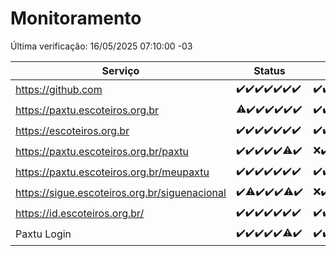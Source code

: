# Monitoramento

Última verificação: 16/05/2025 07:10:00 -03

|Serviço|Status|Últimas 24h|
|---|---|---|
|https://github.com|<span title="2025-05-09: OK=23">✔️</span><span title="2025-05-10: OK=23">✔️</span><span title="2025-05-11: OK=23">✔️</span><span title="2025-05-12: OK=23">✔️</span><span title="2025-05-13: OK=23">✔️</span><span title="2025-05-14: OK=23">✔️</span><span title="2025-05-15: OK=9">✔️</span>|<span title="15/05/2025 07:10:00 -03 : 200">✔️</span><span title="15/05/2025 08:08:00 -03 : 200">✔️</span><span title="15/05/2025 09:18:00 -03 : 200">✔️</span><span title="15/05/2025 10:21:00 -03 : 200">✔️</span><span title="15/05/2025 11:10:00 -03 : 200">✔️</span><span title="15/05/2025 12:09:00 -03 : 200">✔️</span><span title="15/05/2025 13:11:00 -03 : 200">✔️</span><span title="15/05/2025 14:08:00 -03 : 200">✔️</span><span title="15/05/2025 15:13:00 -03 : 200">✔️</span><span title="15/05/2025 16:07:00 -03 : 200">✔️</span><span title="15/05/2025 17:10:00 -03 : 200">✔️</span><span title="15/05/2025 18:08:00 -03 : 200">✔️</span><span title="15/05/2025 19:08:00 -03 : 200">✔️</span><span title="15/05/2025 20:09:00 -03 : 200">✔️</span><span title="15/05/2025 21:48:00 -03 : 200">✔️</span><span title="15/05/2025 23:28:00 -03 : 200">✔️</span><span title="16/05/2025 00:36:00 -03 : 200">✔️</span><span title="16/05/2025 01:14:00 -03 : 200">✔️</span><span title="16/05/2025 02:10:00 -03 : 200">✔️</span><span title="16/05/2025 03:14:00 -03 : 200">✔️</span><span title="16/05/2025 04:09:00 -03 : 200">✔️</span><span title="16/05/2025 05:13:00 -03 : 200">✔️</span><span title="16/05/2025 06:10:00 -03 : 200">✔️</span><span title="16/05/2025 07:10:00 -03 : 200">✔️</span>|
|https://paxtu.escoteiros.org.br|<span title="2025-05-09: OK=22, Falhas=1">⚠️</span><span title="2025-05-10: OK=23">✔️</span><span title="2025-05-11: OK=23">✔️</span><span title="2025-05-12: OK=23">✔️</span><span title="2025-05-13: OK=23">✔️</span><span title="2025-05-14: OK=23">✔️</span><span title="2025-05-15: OK=9">✔️</span>|<span title="15/05/2025 07:10:00 -03 : 200">✔️</span><span title="15/05/2025 08:08:00 -03 : 200">✔️</span><span title="15/05/2025 09:18:00 -03 : 200">✔️</span><span title="15/05/2025 10:21:00 -03 : 200">✔️</span><span title="15/05/2025 11:10:00 -03 : 200">✔️</span><span title="15/05/2025 12:09:00 -03 : 0">❌</span><span title="15/05/2025 13:11:00 -03 : 200">✔️</span><span title="15/05/2025 14:08:00 -03 : 200">✔️</span><span title="15/05/2025 15:13:00 -03 : 200">✔️</span><span title="15/05/2025 16:07:00 -03 : 200">✔️</span><span title="15/05/2025 17:10:00 -03 : 200">✔️</span><span title="15/05/2025 18:08:00 -03 : 200">✔️</span><span title="15/05/2025 19:08:00 -03 : 200">✔️</span><span title="15/05/2025 20:09:00 -03 : 200">✔️</span><span title="15/05/2025 21:48:00 -03 : 200">✔️</span><span title="15/05/2025 23:28:00 -03 : 200">✔️</span><span title="16/05/2025 00:36:00 -03 : 200">✔️</span><span title="16/05/2025 01:14:00 -03 : 200">✔️</span><span title="16/05/2025 02:10:00 -03 : 200">✔️</span><span title="16/05/2025 03:14:00 -03 : 200">✔️</span><span title="16/05/2025 04:09:00 -03 : 200">✔️</span><span title="16/05/2025 05:13:00 -03 : 200">✔️</span><span title="16/05/2025 06:10:00 -03 : 200">✔️</span><span title="16/05/2025 07:10:00 -03 : 200">✔️</span>|
|https://escoteiros.org.br|<span title="2025-05-09: OK=23">✔️</span><span title="2025-05-10: OK=23">✔️</span><span title="2025-05-11: OK=23">✔️</span><span title="2025-05-12: OK=23">✔️</span><span title="2025-05-13: OK=23">✔️</span><span title="2025-05-14: OK=23">✔️</span><span title="2025-05-15: OK=9">✔️</span>|<span title="15/05/2025 07:10:00 -03 : 200">✔️</span><span title="15/05/2025 08:08:00 -03 : 200">✔️</span><span title="15/05/2025 09:18:00 -03 : 200">✔️</span><span title="15/05/2025 10:21:00 -03 : 200">✔️</span><span title="15/05/2025 11:10:00 -03 : 200">✔️</span><span title="15/05/2025 12:10:00 -03 : 200">✔️</span><span title="15/05/2025 13:11:00 -03 : 200">✔️</span><span title="15/05/2025 14:08:00 -03 : 200">✔️</span><span title="15/05/2025 15:13:00 -03 : 200">✔️</span><span title="15/05/2025 16:07:00 -03 : 200">✔️</span><span title="15/05/2025 17:10:00 -03 : 200">✔️</span><span title="15/05/2025 18:08:00 -03 : 200">✔️</span><span title="15/05/2025 19:08:00 -03 : 200">✔️</span><span title="15/05/2025 20:09:00 -03 : 200">✔️</span><span title="15/05/2025 21:48:00 -03 : 200">✔️</span><span title="15/05/2025 23:28:00 -03 : 200">✔️</span><span title="16/05/2025 00:36:00 -03 : 200">✔️</span><span title="16/05/2025 01:14:00 -03 : 200">✔️</span><span title="16/05/2025 02:10:00 -03 : 200">✔️</span><span title="16/05/2025 03:14:00 -03 : 200">✔️</span><span title="16/05/2025 04:09:00 -03 : 200">✔️</span><span title="16/05/2025 05:13:00 -03 : 200">✔️</span><span title="16/05/2025 06:10:00 -03 : 200">✔️</span><span title="16/05/2025 07:10:00 -03 : 200">✔️</span>|
|https://paxtu.escoteiros.org.br/paxtu|<span title="2025-05-09: OK=23">✔️</span><span title="2025-05-10: OK=23">✔️</span><span title="2025-05-11: OK=23">✔️</span><span title="2025-05-12: OK=23">✔️</span><span title="2025-05-13: OK=23">✔️</span><span title="2025-05-14: OK=22, Falhas=1">⚠️</span><span title="2025-05-15: OK=9">✔️</span>|<span title="15/05/2025 07:10:00 -03 : 0">❌</span><span title="15/05/2025 08:08:00 -03 : 200">✔️</span><span title="15/05/2025 09:18:00 -03 : 200">✔️</span><span title="15/05/2025 10:21:00 -03 : 200">✔️</span><span title="15/05/2025 11:10:00 -03 : 200">✔️</span><span title="15/05/2025 12:10:00 -03 : 200">✔️</span><span title="15/05/2025 13:11:00 -03 : 200">✔️</span><span title="15/05/2025 14:08:00 -03 : 200">✔️</span><span title="15/05/2025 15:13:00 -03 : 200">✔️</span><span title="15/05/2025 16:07:00 -03 : 200">✔️</span><span title="15/05/2025 17:10:00 -03 : 200">✔️</span><span title="15/05/2025 18:08:00 -03 : 200">✔️</span><span title="15/05/2025 19:08:00 -03 : 200">✔️</span><span title="15/05/2025 20:09:00 -03 : 200">✔️</span><span title="15/05/2025 21:48:00 -03 : 200">✔️</span><span title="15/05/2025 23:28:00 -03 : 200">✔️</span><span title="16/05/2025 00:36:00 -03 : 200">✔️</span><span title="16/05/2025 01:14:00 -03 : 200">✔️</span><span title="16/05/2025 02:10:00 -03 : 200">✔️</span><span title="16/05/2025 03:14:00 -03 : 200">✔️</span><span title="16/05/2025 04:09:00 -03 : 200">✔️</span><span title="16/05/2025 05:13:00 -03 : 200">✔️</span><span title="16/05/2025 06:10:00 -03 : 200">✔️</span><span title="16/05/2025 07:10:00 -03 : 200">✔️</span>|
|https://paxtu.escoteiros.org.br/meupaxtu|<span title="2025-05-09: OK=23">✔️</span><span title="2025-05-10: OK=23">✔️</span><span title="2025-05-11: OK=23">✔️</span><span title="2025-05-12: OK=23">✔️</span><span title="2025-05-13: OK=23">✔️</span><span title="2025-05-14: OK=23">✔️</span><span title="2025-05-15: OK=9">✔️</span>|<span title="15/05/2025 07:10:00 -03 : 200">✔️</span><span title="15/05/2025 08:08:00 -03 : 200">✔️</span><span title="15/05/2025 09:18:00 -03 : 200">✔️</span><span title="15/05/2025 10:21:00 -03 : 200">✔️</span><span title="15/05/2025 11:10:00 -03 : 200">✔️</span><span title="15/05/2025 12:10:00 -03 : 200">✔️</span><span title="15/05/2025 13:11:00 -03 : 200">✔️</span><span title="15/05/2025 14:08:00 -03 : 200">✔️</span><span title="15/05/2025 15:13:00 -03 : 200">✔️</span><span title="15/05/2025 16:07:00 -03 : 200">✔️</span><span title="15/05/2025 17:10:00 -03 : 200">✔️</span><span title="15/05/2025 18:08:00 -03 : 200">✔️</span><span title="15/05/2025 19:08:00 -03 : 200">✔️</span><span title="15/05/2025 20:09:00 -03 : 200">✔️</span><span title="15/05/2025 21:48:00 -03 : 200">✔️</span><span title="15/05/2025 23:28:00 -03 : 200">✔️</span><span title="16/05/2025 00:36:00 -03 : 200">✔️</span><span title="16/05/2025 01:14:00 -03 : 200">✔️</span><span title="16/05/2025 02:10:00 -03 : 200">✔️</span><span title="16/05/2025 03:14:00 -03 : 200">✔️</span><span title="16/05/2025 04:09:00 -03 : 200">✔️</span><span title="16/05/2025 05:13:00 -03 : 200">✔️</span><span title="16/05/2025 06:10:00 -03 : 200">✔️</span><span title="16/05/2025 07:10:00 -03 : 200">✔️</span>|
|https://sigue.escoteiros.org.br/siguenacional|<span title="2025-05-09: OK=23">✔️</span><span title="2025-05-10: OK=22, Falhas=1">⚠️</span><span title="2025-05-11: OK=23">✔️</span><span title="2025-05-12: OK=23">✔️</span><span title="2025-05-13: OK=23">✔️</span><span title="2025-05-14: OK=22, Falhas=1">⚠️</span><span title="2025-05-15: OK=9">✔️</span>|<span title="15/05/2025 07:10:00 -03 : 0">❌</span><span title="15/05/2025 08:08:00 -03 : 200">✔️</span><span title="15/05/2025 09:18:00 -03 : 200">✔️</span><span title="15/05/2025 10:21:00 -03 : 200">✔️</span><span title="15/05/2025 11:10:00 -03 : 200">✔️</span><span title="15/05/2025 12:10:00 -03 : 200">✔️</span><span title="15/05/2025 13:11:00 -03 : 200">✔️</span><span title="15/05/2025 14:08:00 -03 : 200">✔️</span><span title="15/05/2025 15:13:00 -03 : 200">✔️</span><span title="15/05/2025 16:07:00 -03 : 200">✔️</span><span title="15/05/2025 17:10:00 -03 : 200">✔️</span><span title="15/05/2025 18:08:00 -03 : 200">✔️</span><span title="15/05/2025 19:08:00 -03 : 200">✔️</span><span title="15/05/2025 20:09:00 -03 : 200">✔️</span><span title="15/05/2025 21:48:00 -03 : 200">✔️</span><span title="15/05/2025 23:28:00 -03 : 200">✔️</span><span title="16/05/2025 00:36:00 -03 : 200">✔️</span><span title="16/05/2025 01:14:00 -03 : 200">✔️</span><span title="16/05/2025 02:10:00 -03 : 200">✔️</span><span title="16/05/2025 03:14:00 -03 : 200">✔️</span><span title="16/05/2025 04:09:00 -03 : 200">✔️</span><span title="16/05/2025 05:13:00 -03 : 200">✔️</span><span title="16/05/2025 06:10:00 -03 : 200">✔️</span><span title="16/05/2025 07:10:00 -03 : 200">✔️</span>|
|https://id.escoteiros.org.br/|<span title="2025-05-09: OK=23">✔️</span><span title="2025-05-10: OK=23">✔️</span><span title="2025-05-11: OK=23">✔️</span><span title="2025-05-12: OK=23">✔️</span><span title="2025-05-13: OK=23">✔️</span><span title="2025-05-14: OK=23">✔️</span><span title="2025-05-15: OK=9">✔️</span>|<span title="15/05/2025 07:10:00 -03 : 200">✔️</span><span title="15/05/2025 08:08:00 -03 : 200">✔️</span><span title="15/05/2025 09:18:00 -03 : 200">✔️</span><span title="15/05/2025 10:21:00 -03 : 200">✔️</span><span title="15/05/2025 11:10:00 -03 : 200">✔️</span><span title="15/05/2025 12:10:00 -03 : 200">✔️</span><span title="15/05/2025 13:11:00 -03 : 200">✔️</span><span title="15/05/2025 14:08:00 -03 : 200">✔️</span><span title="15/05/2025 15:13:00 -03 : 200">✔️</span><span title="15/05/2025 16:07:00 -03 : 200">✔️</span><span title="15/05/2025 17:10:00 -03 : 200">✔️</span><span title="15/05/2025 18:08:00 -03 : 200">✔️</span><span title="15/05/2025 19:08:00 -03 : 200">✔️</span><span title="15/05/2025 20:09:00 -03 : 200">✔️</span><span title="15/05/2025 21:48:00 -03 : 200">✔️</span><span title="15/05/2025 23:28:00 -03 : 200">✔️</span><span title="16/05/2025 00:36:00 -03 : 200">✔️</span><span title="16/05/2025 01:14:00 -03 : 200">✔️</span><span title="16/05/2025 02:10:00 -03 : 200">✔️</span><span title="16/05/2025 03:14:00 -03 : 200">✔️</span><span title="16/05/2025 04:09:00 -03 : 200">✔️</span><span title="16/05/2025 05:13:00 -03 : 200">✔️</span><span title="16/05/2025 06:10:00 -03 : 200">✔️</span><span title="16/05/2025 07:10:00 -03 : 200">✔️</span>|
|Paxtu Login|<span title="2025-05-09: OK=23">✔️</span><span title="2025-05-10: OK=23">✔️</span><span title="2025-05-11: OK=23">✔️</span><span title="2025-05-12: OK=23">✔️</span><span title="2025-05-13: OK=23">✔️</span><span title="2025-05-14: OK=22, Falhas=1">⚠️</span><span title="2025-05-15: OK=9">✔️</span>|<span title="15/05/2025 07:10:00 -03 : 200">✔️</span><span title="15/05/2025 08:08:00 -03 : 200">✔️</span><span title="15/05/2025 09:18:00 -03 : 200">✔️</span><span title="15/05/2025 10:21:00 -03 : 200">✔️</span><span title="15/05/2025 11:10:00 -03 : 200">✔️</span><span title="15/05/2025 12:10:00 -03 : 200">✔️</span><span title="15/05/2025 13:11:00 -03 : 200">✔️</span><span title="15/05/2025 14:08:00 -03 : 200">✔️</span><span title="15/05/2025 15:13:00 -03 : 200">✔️</span><span title="15/05/2025 16:07:00 -03 : 200">✔️</span><span title="15/05/2025 17:10:00 -03 : 200">✔️</span><span title="15/05/2025 18:08:00 -03 : 200">✔️</span><span title="15/05/2025 19:08:00 -03 : 200">✔️</span><span title="15/05/2025 20:09:00 -03 : 200">✔️</span><span title="15/05/2025 21:48:00 -03 : 200">✔️</span><span title="15/05/2025 23:28:00 -03 : 200">✔️</span><span title="16/05/2025 00:36:00 -03 : 200">✔️</span><span title="16/05/2025 01:14:00 -03 : 200">✔️</span><span title="16/05/2025 02:10:00 -03 : 200">✔️</span><span title="16/05/2025 03:14:00 -03 : 200">✔️</span><span title="16/05/2025 04:09:00 -03 : 200">✔️</span><span title="16/05/2025 05:13:00 -03 : 200">✔️</span><span title="16/05/2025 06:10:00 -03 : 200">✔️</span><span title="16/05/2025 07:10:00 -03 : 200">✔️</span>|
